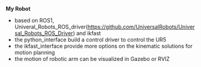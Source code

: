 **My Robot**
 - based on ROS1, Univeral_Robots_ROS_driver(https://github.com/UniversalRobots/Universal_Robots_ROS_Driver) and ikfast
 - the python_interface build a control driver to control the UR5
 - the ikfast_interface provide more options on the kinematic solutions for motion planning
 - the motion of robotic arm can be visualized in Gazebo or RVIZ